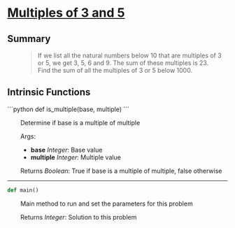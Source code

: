 <h1><a href="https://projecteuler.net/problem=1">Multiples of 3 and 5</a></h1>

<h2>Summary</h2>

<div markdown="1" style="margin-left: 30px;">

> If we list all the natural numbers below 10 that are multiples of 3 or 5, we get 3, 5, 6 and 9. The sum of these multiples is 23.  
> Find the sum of all the multiples of 3 or 5 below 1000.

</div>





<h2>Intrinsic Functions</h2>
```python
def is_multiple(base, multiple)
```

<div markdown="1" style="margin-left: 30px;">

Determine if base is a multiple of multiple

Args:

* **base** *Integer*: Base value
* **multiple** *Integer*: Multiple value

Returns *Boolean*: True if base is a multiple of multiple, false otherwise

</div>

------

```python
def main()
```

<div markdown="1" style="margin-left: 30px;">

Main method to run and set the parameters for this problem


Returns *Integer*: Solution to this problem

</div>
